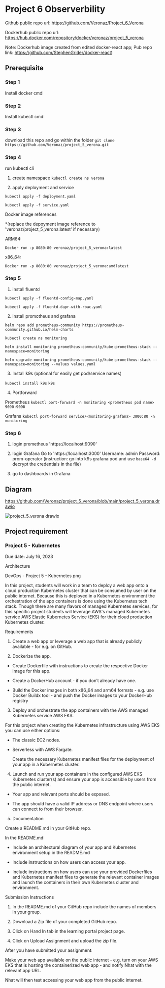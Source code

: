 # Project 6 Observerbility

Github public repo url: https://github.com/Veronaz/Project_6_Verona

Dockerhub public repo url: https://hub.docker.com/repository/docker/veronaz/project_5_verona

Note: Dockerhub image created from edited docker-react app; Pub repo link: https://github.com/StephenGrider/docker-react)

## Prerequisite

### Step 1 
Install docker cmd

### Step 2
Install kubectl cmd

### Step 3

download this repo and go within the folder
`git clone https://github.com/Veronaz/project_5_verona.git`

### Step 4
run kubectl cli 
1. create namespace
 `kubectl create ns verona`

2. apply deployment and service
   
 `kubectl apply -f deployment.yaml`

 `kubectl apply -f service.yaml`
 
Docker image references 

 *(replace the depoyment image reference to 'veronaz/project_5_verona:latest' if necessary)

ARM64:

 `Docker run -p 8080:80 veronaz/project_5_verona:latest`

x86_64:

 `Docker run -p 8080:80 veronaz/project_5_verona:amdlatest`

### Step 5
1. install fluentd

 `kubectl apply -f fluentd-config-map.yaml`

 `kubectl apply -f fluentd-dapr-with-rbac.yaml`

2. install promotheus and grafana

 `helm repo add prometheus-community https://prometheus-community.github.io/helm-charts`

`kubectl create ns monitoring`

`helm install monitoring prometheus-community/kube-prometheus-stack --namespace=monitoring`

`helm upgrade monitoring prometheus-community/kube-prometheus-stack --namespace=monitoring --values values.yaml`

3. Install k9s (optional for easily get pod/service names)

 `kubectl install k9s`
 `k9s`

4. Portforward
 
 Prometheus
 `kubectl port-forward -n monitoring <prometheus pod name> 9090:9090`
 
 Grafana
 `kubectl port-forward service/<monitoring-grafana> 3000:80 -n monitoring`

### Step 6

1. login prometheus 'https://localhost:9090'
   
2. login Grafana
   Go to 'https://localhost:3000'
   Username: admin
   Password: prom-operator
   (instruction: go into k9s grafana pod and use `base64 -d` decrypt the credentials in the file)
   
3. go to dashboards in Grafana

## Diagram
https://github.com/Veronaz/project_5_verona/blob/main/project_5_verona.drawio


![project_5_verona drawio](https://github.com/Veronaz/project_5_verona/assets/115947471/73360353-6d7a-49f2-96de-5401be0ab122)

## Project requirement

### Project 5 - Kubernetes
Due date: July 16, 2023

Architecture

DevOps - Project 5 - Kubernetes.png

In this project, students will work in a team to deploy a web app onto a cloud production Kubernetes cluster that can be consumed by user on the public internet. Because this is deployed in a Kubernetes environment the orchestration of the app containers is done using the Kubernetes tech stack. Though there are many flavors of managed Kubernetes services, for this specific project students will leverage AWS's managed Kubernetes service AWS Elastic Kubernetes Service (EKS) for their cloud production Kubernetes cluster.


Requirements

1. Create a web app or leverage a web app that is already publicly available - for e.g. on GitHub.

2. Dockerize the app.

- Create Dockerfile with instructions to create the respective Docker image for this app.

- Create a DockerHub account - if you don’t already have one.

- Build the Docker images in both x86_64 and arm64 formats - e.g. use Docker Buildx tool - and push the Docker images to your DockerHub registry

3. Deploy and orchestrate the app containers with the AWS managed Kubernetes service AWS EKS.

  For this project when creating the Kubernetes infrastructure using AWS EKS you can use either options:

- The classic EC2 nodes.
- Serverless with AWS Fargate.

  
  Create the necessary Kubernetes manifest files for the deployment of your app in a Kubernetes cluster.

4. Launch and run your app containers in the configured AWS EKS Kubernetes cluster(s) and ensure your app is accessible by users from the public internet.

- Your app and relevant ports should be exposed.

- The app should have a valid IP address or DNS endpoint where users can connect to from their browser.


5. Documentation

  Create a README.md in your GitHub repo.

  In the README.md

- Include an architectural diagram of your app and Kubernetes environment setup in the README.md

- Include instructions on how users can access your app.

- Include instructions on how users can use your provided Dockerfiles and Kubernetes manifest files to generate the relevant container images and launch the containers in their own Kubernetes cluster and environment.


Submission Instructions

1. In the README.md of your GitHub repo include the names of members in your group.

2. Download a Zip file of your completed GitHub repo.

3. Click on Hand In tab in the learning portal project page.

4. Click on Upload Assignment and upload the zip file.


After you have submitted your assignment:

Make your web app available on the public internet - e.g. turn on your AWS EKS that is hosting the containerized web app - and notify Nhat with the relevant app URL.

Nhat will then test accessing your web app from the public internet.

